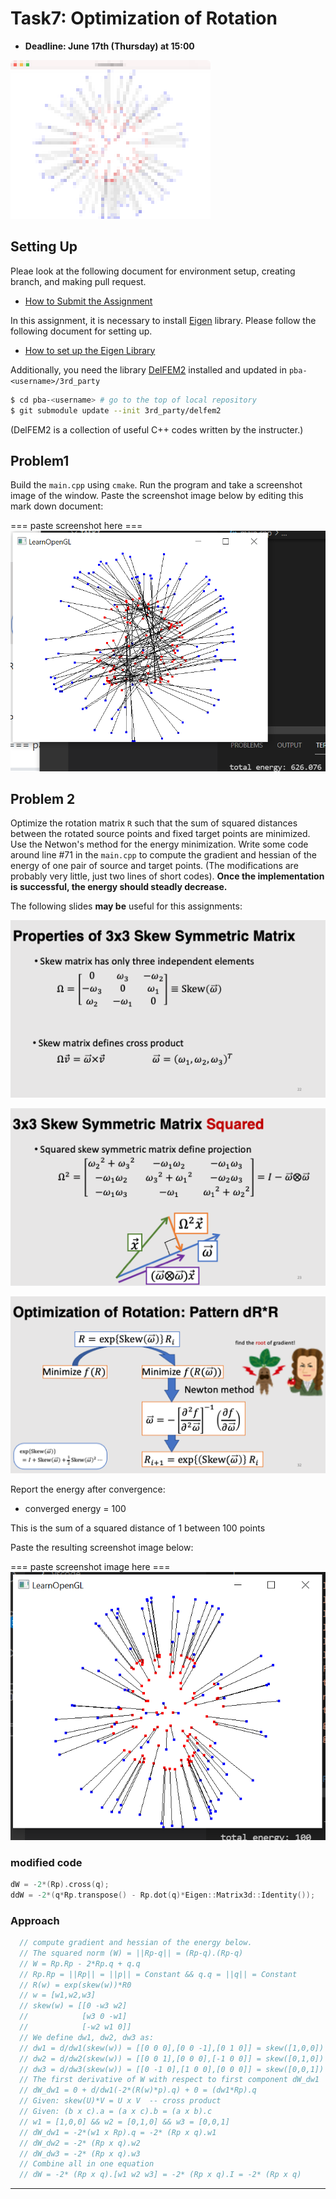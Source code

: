 # Task7: Optimization of Rotation 

- **Deadline: June 17th (Thursday) at 15:00**

![preview](preview.png)


## Setting Up

Pleae look at the following document for environment setup, creating branch, and making pull request.

- [How to Submit the Assignment](../doc/submit.md)

In this assignment, it is necessary to install [Eigen](https://eigen.tuxfamily.org/index.php?title=Main_Page) library.  Please follow the following document for setting up.    

- [How to set up the Eigen Library](../doc/setup_eigen.md)  

Additionally, you need the library [DelFEM2](https://github.com/nobuyuki83/delfem2) installed and updated in `pba-<username>/3rd_party` 

```bash
$ cd pba-<username> # go to the top of local repository
$ git submodule update --init 3rd_party/delfem2
```

(DelFEM2 is a collection of useful C++ codes written by the instructer.)



## Problem1

Build the `main.cpp` using `cmake`. Run the program and take a screenshot image of the window.  Paste the screenshot image below by editing this mark down document:

=== paste screenshot here ===
![task7_problem1](task7_problem1.PNG)



## Problem 2

Optimize the rotation matrix `R` such that the sum of squared distances between the rotated source points and fixed target points are minimized. Use the Netwon's method for the energy minimization. Write some code around line #71 in the `main.cpp` to compute the gradient and hessian of the energy of one pair of source and target points. (The modifications are probably very little, just two lines of short codes). **Once the implementation is successful, the energy should steadly decrease.** 

The following slides **may be** useful for this assignments:

![](slide_rotation0.png)

![](slide_rotation1.png)

![](slide_rotation2.png)



Report the energy after convergence: 

- converged energy = 100

This is the sum of a squared distance of 1 between 100 points


Paste the resulting screenshot image below:

=== paste screenshot image here ===
![task7_problem2](task7_problem2.PNG)

  
  ### modified code
  ```c++
  dW = -2*(Rp).cross(q);
  ddW = -2*(q*Rp.transpose() - Rp.dot(q)*Eigen::Matrix3d::Identity());
  ```

  ### Approach
```c++
  // compute gradient and hessian of the energy below.
  // The squared norm (W) = ||Rp-q|| = (Rp-q).(Rp-q) 
  // W = Rp.Rp - 2*Rp.q + q.q 
  // Rp.Rp = ||Rp|| = ||p|| = Constant && q.q = ||q|| = Constant
  // R(w) = exp(skew(w))*R0
  // w = [w1,w2,w3]
  // skew(w) = [[0 -w3 w2]
  //            [w3 0 -w1]
  //            [-w2 w1 0]]
  // We define dw1, dw2, dw3 as:
  // dw1 = d/dw1(skew(w)) = [[0 0 0],[0 0 -1],[0 1 0]] = skew([1,0,0])
  // dw2 = d/dw2(skew(w)) = [[0 0 1],[0 0 0],[-1 0 0]] = skew([0,1,0])
  // dw3 = d/dw3(skew(w)) = [[0 -1 0],[1 0 0],[0 0 0]] = skew([0,0,1])
  // The first derivative of W with respect to first component dW_dw1
  // dW_dw1 = 0 + d/dw1(-2*(R(w)*p).q) + 0 = (dw1*Rp).q
  // Given: skew(U)*V = U x V  -- cross product
  // Given: (b x c).a = (a x c).b = (a x b).c
  // w1 = [1,0,0] && w2 = [0,1,0] && w3 = [0,0,1] 
  // dW_dw1 = -2*(w1 x Rp).q = -2* (Rp x q).w1
  // dW_dw2 = -2* (Rp x q).w2
  // dW_dw3 = -2* (Rp x q).w3
  // Combine all in one equation
  // dW = -2* (Rp x q).[w1 w2 w3] = -2* (Rp x q).I = -2* (Rp x q)
```


----










